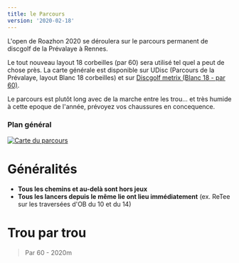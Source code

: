```yaml
---
title: le Parcours
version: '2020-02-18'
---
```



L'open de Roazhon 2020 se déroulera sur le parcours permanent de discgolf de la Prévalaye à Rennes.

Le tout nouveau layout 18 corbeilles (par 60) sera utilisé tel quel a peut de chose près. 
La carte générale est disponible sur UDisc (Parcours de la Prévalaye, layout Blanc 18 corbeilles) et sur [Discgolf metrix (Blanc 18 - par 60)](https://discgolfmetrix.com/?u=map&ID=17722).

Le parcours est plutôt long avec de la marche entre les trou... et très humide à cette epoque de l'année, prévoyez vos chaussures en concequence.

### Plan général
[![Carte du parcours](/map.jpg)](/map.jpg)

# Généralités

 - __Tous les chemins et au-delà sont hors jeux__
 - __Tous les lancers depuis le même lie ont lieu immédiatement__ (ex. ReTee sur les traversées d'OB du 10 et du 14)

# Trou par trou 
> Par 60 - 2020m
